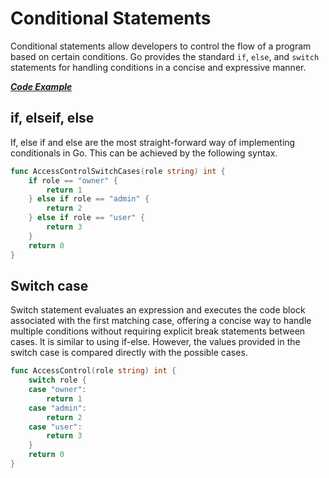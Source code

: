 # Conditional Statements

Conditional statements allow developers to control the flow of a program based on certain conditions.
Go provides the standard `if`, `else`, and `switch` statements for handling conditions in a concise and expressive manner.

[***Code Example***](../tutorials/conditional/conditional.go)

## if, elseif, else

If, else if and else are the most straight-forward way of implementing conditionals in Go.
This can be achieved by the following syntax.

```go
func AccessControlSwitchCases(role string) int {
    if role == "owner" {
        return 1
    } else if role == "admin" {
        return 2
    } else if role == "user" {
        return 3
    }
    return 0
}
```

## Switch case

Switch statement evaluates an expression and executes the code block associated with the first matching case,
offering a concise way to handle multiple conditions without requiring explicit break statements between cases.
It is similar to using if-else. However, the values provided in the switch case is compared directly with the possible
cases.

```go
func AccessControl(role string) int {
    switch role {
    case "owner":
        return 1
    case "admin":
        return 2
    case "user":
        return 3
    }
    return 0
}
```
